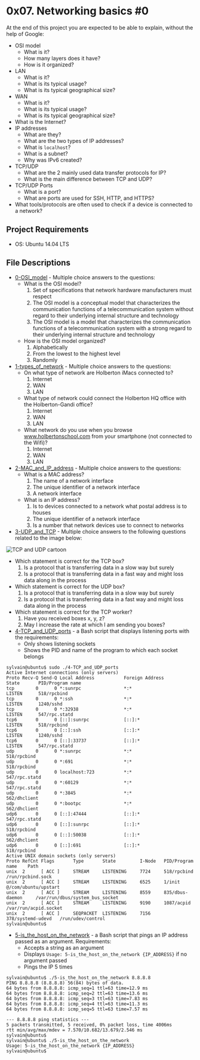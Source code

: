 # 0x07. Networking basics #0
At the end of this project you are expected to be able to explain, without the help of Google:
* OSI model
  * What is it?
  * How many layers does it have?
  * How is it organized?
* LAN
  * What is it?
  * What is its typical usage?
  * What is its typical geographical size?
* WAN
  * What is it?
  * What is its typical usage?
  * What is its typical geographical size?
* What is the Internet?
* IP addresses
  * What are they?
  * What are the two types of IP addresses?
  * What is `localhost`?
  * What is a subnet?
  * Why was IPv6 created?
* TCP/UDP
  * What are the 2 mainly used data transfer protocols for IP?
  * What is the main difference between TCP and UDP?
* TCP/UDP Ports
  * What is a port?
  * What are ports are used for SSH, HTTP, and HTTPS?
* What tools/protocols are often used to check if a device is connected to a network?
## Project Requirements
* OS: Ubuntu 14.04 LTS
## File Descriptions
* [0-OSI_model](0-OSI_model) - Multiple choice answers to the questions:
  * What is the OSI model?
    1. Set of specifications that network hardware manufacturers must respect
    2. The OSI model is a conceptual model that characterizes the communication functions of a telecommunication system without regard to their underlying internal structure and technology
    3. The OSI model is a model that characterizes the communication functions of a telecommunication system with a strong regard to their underlying internal structure and technology
  * How is the OSI model organized?
    1. Alphabetically
    2. From the lowest to the highest level
    3. Randomly
* [1-types_of_network](1-types_of_network) - Multiple choice answers to the questions:
  * On what type of network are Holberton iMacs connected to?
    1. Internet
    2. WAN
    3. LAN
  * What type of network could connect the Holberton HQ office with the Holberton-Gandi office?
    1. Internet
    2. WAN
    3. LAN
  * What network do you use when you browse www.holbertonschool.com from your smartphone (not connected to the Wifi)?
    1. Internet
    2. WAN
    3. LAN
* [2-MAC_and_IP_address](2-MAC_and_IP_address) - Multiple choice answers to the questions:
  * What is a MAC address?
    1. The name of a network interface
    2. The unique identifier of a network interface
    3. A network interface
  * What is an IP address?
    1. Is to devices connected to a network what postal address is to houses
    2. The unique identifier of a network interface
    3. Is a number that network devices use to connect to networks
* [3-UDP_and_TCP](3-UDP_and_TCP) - Multiple choice answers to the following questions related to the image below:

![TCP and UDP cartoon](http://i.imgur.com/bg9rSUy.jpg)
  * Which statement is correct for the TCP box?
    1. Is a protocol that is transferring data in a slow way but surely
    2. Is a protocol that is transferring data in a fast way and might loss data along in the process
  * Which statement is correct for the UDP box?
    1. Is a protocol that is transferring data in a slow way but surely
    2. Is a protocol that is transferring data in a fast way and might loss data along in the process
  * Which statement is correct for the TCP worker?
    1. Have you received boxes x, y, z?
    2. May I increase the rate at which I am sending you boxes?
* [4-TCP_and_UDP_ports](4-TCP_and_UDP_ports) - a Bash script that displays listening ports with the requirements:
  * Only shows listening sockets
  * Shows the PID and name of the program to which each socket belongs
```
sylvain@ubuntu$ sudo ./4-TCP_and_UDP_ports
Active Internet connections (only servers)
Proto Recv-Q Send-Q Local Address           Foreign Address         State       PID/Program name
tcp        0      0 *:sunrpc                *:*                     LISTEN      518/rpcbind
tcp        0      0 *:ssh                   *:*                     LISTEN      1240/sshd
tcp        0      0 *:32938                 *:*                     LISTEN      547/rpc.statd
tcp6       0      0 [::]:sunrpc             [::]:*                  LISTEN      518/rpcbind
tcp6       0      0 [::]:ssh                [::]:*                  LISTEN      1240/sshd
tcp6       0      0 [::]:33737              [::]:*                  LISTEN      547/rpc.statd
udp        0      0 *:sunrpc                *:*                                 518/rpcbind
udp        0      0 *:691                   *:*                                 518/rpcbind
udp        0      0 localhost:723           *:*                                 547/rpc.statd
udp        0      0 *:60129                 *:*                                 547/rpc.statd
udp        0      0 *:3845                  *:*                                 562/dhclient
udp        0      0 *:bootpc                *:*                                 562/dhclient
udp6       0      0 [::]:47444              [::]:*                              547/rpc.statd
udp6       0      0 [::]:sunrpc             [::]:*                              518/rpcbind
udp6       0      0 [::]:50038              [::]:*                              562/dhclient
udp6       0      0 [::]:691                [::]:*                              518/rpcbind
Active UNIX domain sockets (only servers)
Proto RefCnt Flags       Type       State         I-Node   PID/Program name    Path
unix  2      [ ACC ]     STREAM     LISTENING     7724     518/rpcbind         /run/rpcbind.sock
unix  2      [ ACC ]     STREAM     LISTENING     6525     1/init              @/com/ubuntu/upstart
unix  2      [ ACC ]     STREAM     LISTENING     8559     835/dbus-daemon     /var/run/dbus/system_bus_socket
unix  2      [ ACC ]     STREAM     LISTENING     9190     1087/acpid          /var/run/acpid.socket
unix  2      [ ACC ]     SEQPACKET  LISTENING     7156     378/systemd-udevd   /run/udev/control
sylvain@ubuntu$
```
* [5-is_the_host_on_the_network](5-is_the_host_on_the_network) - a Bash script that pings an IP address passed as an argument. Requirements:
  * Accepts a string as an argument
  * Displays `Usage: 5-is_the_host_on_the_network {IP_ADDRESS}` if no argument passed
  * Pings the IP 5 times
```
sylvain@ubuntu$ ./5-is_the_host_on_the_network 8.8.8.8
PING 8.8.8.8 (8.8.8.8) 56(84) bytes of data.
64 bytes from 8.8.8.8: icmp_seq=1 ttl=63 time=12.9 ms
64 bytes from 8.8.8.8: icmp_seq=2 ttl=63 time=13.6 ms
64 bytes from 8.8.8.8: icmp_seq=3 ttl=63 time=7.83 ms
64 bytes from 8.8.8.8: icmp_seq=4 ttl=63 time=11.3 ms
64 bytes from 8.8.8.8: icmp_seq=5 ttl=63 time=7.57 ms

--- 8.8.8.8 ping statistics ---
5 packets transmitted, 5 received, 0% packet loss, time 4006ms
rtt min/avg/max/mdev = 7.570/10.682/13.679/2.546 ms
sylvain@ubuntu$
sylvain@ubuntu$ ./5-is_the_host_on_the_network
Usage: 5-is_the_host_on_the_network {IP_ADDRESS}
sylvain@ubuntu$
```